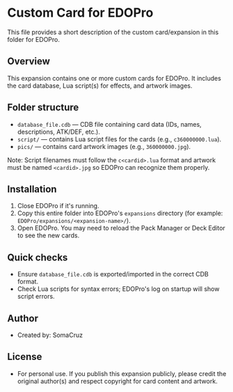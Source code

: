 # Custom Card for EDOPro

This file provides a short description of the custom card/expansion in this
folder for EDOPro.

## Overview

This expansion contains one or more custom cards for EDOPro. It includes the
card database, Lua script(s) for effects, and artwork images.

## Folder structure

- `database_file.cdb` — CDB file containing card data (IDs, names, descriptions,
  ATK/DEF, etc.).
- `script/` — contains Lua script files for the cards (e.g., `c360000000.lua`).
- `pics/` — contains card artwork images (e.g., `360000000.jpg`).

Note: Script filenames must follow the `c<cardid>.lua` format and artwork must
be named `<cardid>.jpg` so EDOPro can recognize them properly.

## Installation

1. Close EDOPro if it's running.
2. Copy this entire folder into EDOPro's `expansions` directory (for example:
   `EDOPro/expansions/<expansion-name>/`).
3. Open EDOPro. You may need to reload the Pack Manager or Deck Editor to see
   the new cards.

## Quick checks

- Ensure `database_file.cdb` is exported/imported in the correct CDB format.
- Check Lua scripts for syntax errors; EDOPro's log on startup will show script
  errors.

## Author

- Created by: SomaCruz

## License

- For personal use. If you publish this expansion publicly, please credit the
  original author(s) and respect copyright for card content and artwork.

